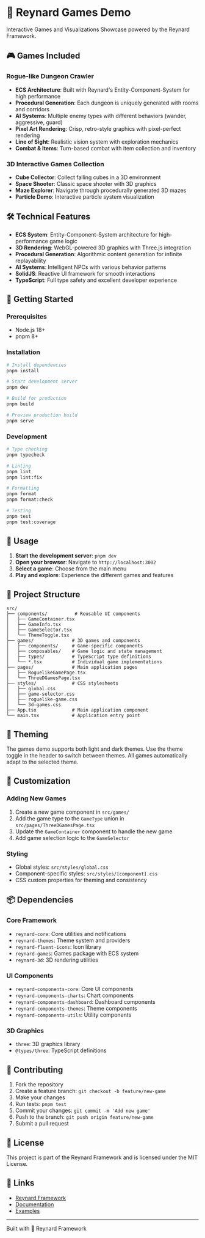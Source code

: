 # 🦊 Reynard Games Demo

Interactive Games and Visualizations Showcase powered by the Reynard Framework.

## 🎮 Games Included

### Rogue-like Dungeon Crawler

- **ECS Architecture**: Built with Reynard's Entity-Component-System for high performance
- **Procedural Generation**: Each dungeon is uniquely generated with rooms and corridors
- **AI Systems**: Multiple enemy types with different behaviors (wander, aggressive, guard)
- **Pixel Art Rendering**: Crisp, retro-style graphics with pixel-perfect rendering
- **Line of Sight**: Realistic vision system with exploration mechanics
- **Combat & Items**: Turn-based combat with item collection and inventory

### 3D Interactive Games Collection

- **Cube Collector**: Collect falling cubes in a 3D environment
- **Space Shooter**: Classic space shooter with 3D graphics
- **Maze Explorer**: Navigate through procedurally generated 3D mazes
- **Particle Demo**: Interactive particle system visualization

## 🛠️ Technical Features

- **ECS System**: Entity-Component-System architecture for high-performance game logic
- **3D Rendering**: WebGL-powered 3D graphics with Three.js integration
- **Procedural Generation**: Algorithmic content generation for infinite replayability
- **AI Systems**: Intelligent NPCs with various behavior patterns
- **SolidJS**: Reactive UI framework for smooth interactions
- **TypeScript**: Full type safety and excellent developer experience

## 🚀 Getting Started

### Prerequisites

- Node.js 18+
- pnpm 8+

### Installation

```bash
# Install dependencies
pnpm install

# Start development server
pnpm dev

# Build for production
pnpm build

# Preview production build
pnpm serve
```

### Development

```bash
# Type checking
pnpm typecheck

# Linting
pnpm lint
pnpm lint:fix

# Formatting
pnpm format
pnpm format:check

# Testing
pnpm test
pnpm test:coverage
```

## 🎯 Usage

1. **Start the development server**: `pnpm dev`
2. **Open your browser**: Navigate to `http://localhost:3002`
3. **Select a game**: Choose from the main menu
4. **Play and explore**: Experience the different games and features

## 📁 Project Structure

```
src/
├── components/          # Reusable UI components
│   ├── GameContainer.tsx
│   ├── GameInfo.tsx
│   ├── GameSelector.tsx
│   └── ThemeToggle.tsx
├── games/              # 3D games and components
│   ├── components/     # Game-specific components
│   ├── composables/    # Game logic and state management
│   ├── types/          # TypeScript type definitions
│   └── *.tsx           # Individual game implementations
├── pages/              # Main application pages
│   ├── RoguelikeGamePage.tsx
│   └── ThreeDGamesPage.tsx
├── styles/             # CSS stylesheets
│   ├── global.css
│   ├── game-selector.css
│   ├── roguelike-game.css
│   └── 3d-games.css
├── App.tsx             # Main application component
└── main.tsx            # Application entry point
```

## 🎨 Theming

The games demo supports both light and dark themes. Use the theme toggle in the header to switch between themes. All games automatically adapt to the selected theme.

## 🔧 Customization

### Adding New Games

1. Create a new game component in `src/games/`
2. Add the game type to the `GameType` union in `src/pages/ThreeDGamesPage.tsx`
3. Update the `GameContainer` component to handle the new game
4. Add game selection logic to the `GameSelector`

### Styling

- Global styles: `src/styles/global.css`
- Component-specific styles: `src/styles/[component].css`
- CSS custom properties for theming and consistency

## 📦 Dependencies

### Core Framework

- `reynard-core`: Core utilities and notifications
- `reynard-themes`: Theme system and providers
- `reynard-fluent-icons`: Icon library
- `reynard-games`: Games package with ECS system
- `reynard-3d`: 3D rendering utilities

### UI Components

- `reynard-components-core`: Core UI components
- `reynard-components-charts`: Chart components
- `reynard-components-dashboard`: Dashboard components
- `reynard-components-themes`: Theme components
- `reynard-components-utils`: Utility components

### 3D Graphics

- `three`: 3D graphics library
- `@types/three`: TypeScript definitions

## 🤝 Contributing

1. Fork the repository
2. Create a feature branch: `git checkout -b feature/new-game`
3. Make your changes
4. Run tests: `pnpm test`
5. Commit your changes: `git commit -m 'Add new game'`
6. Push to the branch: `git push origin feature/new-game`
7. Submit a pull request

## 📄 License

This project is part of the Reynard Framework and is licensed under the MIT License.

## 🔗 Links

- [Reynard Framework](https://github.com/rakki194/reynard)
- [Documentation](https://reynard.dev)
- [Examples](https://github.com/rakki194/reynard/tree/main/examples)

---

Built with 🦊 Reynard Framework
